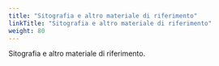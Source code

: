 ```yaml
---
title: "Sitografia e altro materiale di riferimento"
linkTitle: "Sitografia e altro materiale di riferimento"
weight: 80
---
```


Sitografia e altro materiale di riferimento.


